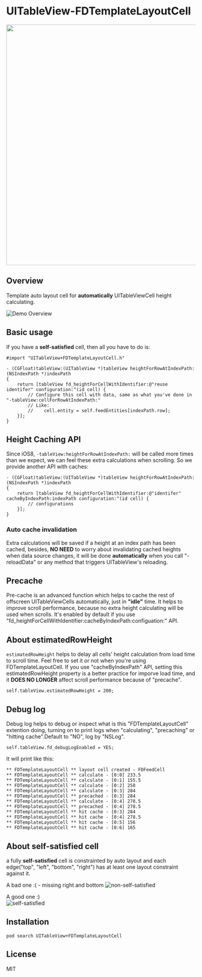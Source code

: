 # UITableView-FDTemplateLayoutCell
<img src="https://cloud.githubusercontent.com/assets/219689/7244961/4209de32-e816-11e4-87bc-b161c442d348.png" width="640">

## Overview
Template auto layout cell for **automatically** UITableViewCell height calculating.

![Demo Overview](https://github.com/forkingdog/UITableView-FDTemplateLayoutCell/blob/master/Sceenshots/screenshot2.gif)

## Basic usage

If you have a **self-satisfied** cell, then all you have to do is: 

``` objc
#import "UITableView+FDTemplateLayoutCell.h"

- (CGFloat)tableView:(UITableView *)tableView heightForRowAtIndexPath:(NSIndexPath *)indexPath
{
    return [tableView fd_heightForCellWithIdentifier:@"reuse identifer" configuration:^(id cell) {
        // Configure this cell with data, same as what you've done in "-tableView:cellForRowAtIndexPath:"
        // Like:
        //    cell.entity = self.feedEntities[indexPath.row];
    }];
}
```
## Height Caching API

Since iOS8, `-tableView:heightForRowAtIndexPath:` will be called more times than we expect, we can feel these extra calculations when scrolling. So we provide another API with caches:   

``` objc
- (CGFloat)tableView:(UITableView *)tableView heightForRowAtIndexPath:(NSIndexPath *)indexPath
{
    return [tableView fd_heightForCellWithIdentifier:@"identifer" cacheByIndexPath:indexPath configuration:^(id cell) {
        // configurations
    }];
}
```

### Auto cache invalidation

Extra calculations will be saved if a height at an index path has been cached, besides, **NO NEED** to worry about invalidating cached heights when data source changes, it will be done **automatically** when you call "-reloadData" or any method that triggers UITableView's reloading.

## Precache

Pre-cache is an advanced function which helps to cache the rest of offscreen UITableViewCells automatically, just in **"idle"** time. It helps to improve scroll performance, because no extra height calculating will be used when scrolls. It's enabled by default if you use "fd_heightForCellWithIdentifier:cacheByIndexPath:configuation:" API.

## About estimatedRowHeight
`estimatedRowHeight` helps to delay all cells' height calculation from load time to scroll time. Feel free to set it or not when you're using FDTemplateLayoutCell. If you use "cacheByIndexPath" API, setting this estimatedRowHeight property is a better practice for imporve load time, and it **DOES NO LONGER** affect scroll performance because of "precache".
``` objc
self.tableView.estimatedRowHeight = 200;
```

## Debug log

Debug log helps to debug or inspect what is this "FDTemplateLayoutCell" extention doing, turning on to print logs when "calculating", "precaching" or "hitting cache".Default to "NO", log by "NSLog".

``` objc
self.tableView.fd_debugLogEnabled = YES;
```

It will print like this:  

``` objc
** FDTemplateLayoutCell ** layout cell created - FDFeedCell
** FDTemplateLayoutCell ** calculate - [0:0] 233.5
** FDTemplateLayoutCell ** calculate - [0:1] 155.5
** FDTemplateLayoutCell ** calculate - [0:2] 258
** FDTemplateLayoutCell ** calculate - [0:3] 284
** FDTemplateLayoutCell ** precached - [0:3] 284
** FDTemplateLayoutCell ** calculate - [0:4] 278.5
** FDTemplateLayoutCell ** precached - [0:4] 278.5
** FDTemplateLayoutCell ** hit cache - [0:3] 284
** FDTemplateLayoutCell ** hit cache - [0:4] 278.5
** FDTemplateLayoutCell ** hit cache - [0:5] 156
** FDTemplateLayoutCell ** hit cache - [0:6] 165
```

## About self-satisfied cell

a fully **self-satisfied** cell is constrainted by auto layout and each edge("top", "left", "bottom", "right") has at least one layout constraint against it.  

A bad one :( - missing right and bottom
![non-self-satisfied](https://github.com/forkingdog/UITableView-FDTemplateLayoutCell/blob/master/Sceenshots/screenshot0.png)   

A good one :)  
![self-satisfied](https://github.com/forkingdog/UITableView-FDTemplateLayoutCell/blob/master/Sceenshots/screenshot1.png)   

## Installation

```
pod search UITableView+FDTemplateLayoutCell 
```

## License
MIT
